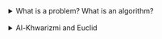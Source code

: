 <details>
  <summary>What is a problem? What is an algorithm?</summary>

  <br>

`What is a problem?`

In computing, a `problem` isn't a rea--world issue but a well defined question with clear mathematical inputs and outputs. A vague question like "Should I take a holiday?" is not a computable problem. However, it can be translated into one:

- `Input`: You have `x` total holiday days and have used `y` days.
- `Question`: How many holiday days do you have left?
- `Output`: The number `x-y`

A problem poses a precise question about a given input to generate a specific output.

`What is an Algorithm?`

An `algorithm` is simple, step by step set of instuctions that, when folowed, correctly solves a problem. Think of it like a recipe. An algorith must have two key properties:

1. `Correctness`: It must always produce the right answer
2. `Basic instuctions`: It must be described using simple steps a computer can easily execute, like basic arithmetic (`+`, `-`, `*`. `/`) or simple logic (if-then statements).

</details>

<br>

<details>
  <summary>Al-Khwarizmi and Euclid</summary>

</details>
